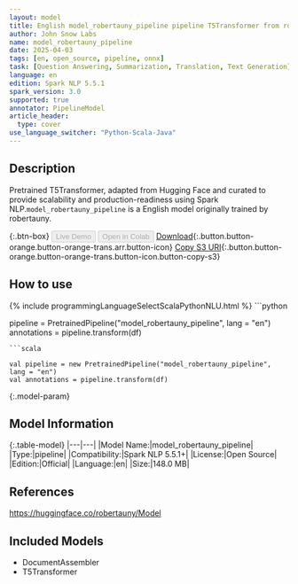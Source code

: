 ```yaml
---
layout: model
title: English model_robertauny_pipeline pipeline T5Transformer from robertauny
author: John Snow Labs
name: model_robertauny_pipeline
date: 2025-04-03
tags: [en, open_source, pipeline, onnx]
task: [Question Answering, Summarization, Translation, Text Generation]
language: en
edition: Spark NLP 5.5.1
spark_version: 3.0
supported: true
annotator: PipelineModel
article_header:
  type: cover
use_language_switcher: "Python-Scala-Java"
---
```


## Description

Pretrained T5Transformer, adapted from Hugging Face and curated to provide scalability and production-readiness using Spark NLP.`model_robertauny_pipeline` is a English model originally trained by robertauny.

{:.btn-box}
<button class="button button-orange" disabled>Live Demo</button>
<button class="button button-orange" disabled>Open in Colab</button>
[Download](https://s3.amazonaws.com/auxdata.johnsnowlabs.com/public/models/model_robertauny_pipeline_en_5.5.1_3.0_1743661659888.zip){:.button.button-orange.button-orange-trans.arr.button-icon}
[Copy S3 URI](s3://auxdata.johnsnowlabs.com/public/models/model_robertauny_pipeline_en_5.5.1_3.0_1743661659888.zip){:.button.button-orange.button-orange-trans.button-icon.button-copy-s3}

## How to use



<div class="tabs-box" markdown="1">
{% include programmingLanguageSelectScalaPythonNLU.html %}
```python

pipeline = PretrainedPipeline("model_robertauny_pipeline", lang = "en")
annotations =  pipeline.transform(df)   

```
```scala

val pipeline = new PretrainedPipeline("model_robertauny_pipeline", lang = "en")
val annotations = pipeline.transform(df)

```
</div>

{:.model-param}
## Model Information

{:.table-model}
|---|---|
|Model Name:|model_robertauny_pipeline|
|Type:|pipeline|
|Compatibility:|Spark NLP 5.5.1+|
|License:|Open Source|
|Edition:|Official|
|Language:|en|
|Size:|148.0 MB|

## References

https://huggingface.co/robertauny/Model

## Included Models

- DocumentAssembler
- T5Transformer